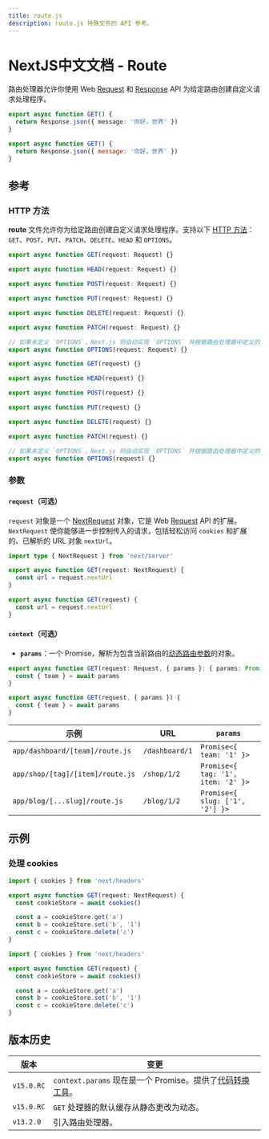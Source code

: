 ```yaml
---
title: route.js
description: route.js 特殊文件的 API 参考。
---
```


# NextJS中文文档 - Route

路由处理器允许你使用 Web [Request](https://developer.mozilla.org/docs/Web/API/Request) 和 [Response](https://developer.mozilla.org/docs/Web/API/Response) API 为给定路由创建自定义请求处理程序。

```ts switcher
export async function GET() {
  return Response.json({ message: '你好，世界' })
}
```

```js switcher
export async function GET() {
  return Response.json({ message: '你好，世界' })
}
```

## 参考

### HTTP 方法

**route** 文件允许你为给定路由创建自定义请求处理程序。支持以下 [HTTP 方法](https://developer.mozilla.org/docs/Web/HTTP/Methods)：`GET`、`POST`、`PUT`、`PATCH`、`DELETE`、`HEAD` 和 `OPTIONS`。

```ts switcher
export async function GET(request: Request) {}

export async function HEAD(request: Request) {}

export async function POST(request: Request) {}

export async function PUT(request: Request) {}

export async function DELETE(request: Request) {}

export async function PATCH(request: Request) {}

// 如果未定义 `OPTIONS`，Next.js 将自动实现 `OPTIONS` 并根据路由处理器中定义的其他方法设置适当的响应 `Allow` 头。
export async function OPTIONS(request: Request) {}
```

```js switcher
export async function GET(request) {}

export async function HEAD(request) {}

export async function POST(request) {}

export async function PUT(request) {}

export async function DELETE(request) {}

export async function PATCH(request) {}

// 如果未定义 `OPTIONS`，Next.js 将自动实现 `OPTIONS` 并根据路由处理器中定义的其他方法设置适当的响应 `Allow` 头。
export async function OPTIONS(request) {}
```

### 参数

#### `request`（可选）

`request` 对象是一个 [NextRequest](/nextjs-cn/app/api-reference/functions/next-request) 对象，它是 Web [Request](https://developer.mozilla.org/docs/Web/API/Request) API 的扩展。`NextRequest` 使你能够进一步控制传入的请求，包括轻松访问 `cookies` 和扩展的、已解析的 URL 对象 `nextUrl`。

```ts switcher
import type { NextRequest } from 'next/server'

export async function GET(request: NextRequest) {
  const url = request.nextUrl
}
```

```js switcher
export async function GET(request) {
  const url = request.nextUrl
}
```

#### `context`（可选）

- **`params`**：一个 Promise，解析为包含当前路由的[动态路由参数](/nextjs-cn/app/building-your-application/routing/dynamic-routes)的对象。

```ts switcher
export async function GET(request: Request, { params }: { params: Promise<{ team: string }> }) {
  const { team } = await params
}
```

```js switcher
export async function GET(request, { params }) {
  const { team } = await params
}
```

| 示例                             | URL            | `params`                           |
| -------------------------------- | -------------- | ---------------------------------- |
| `app/dashboard/[team]/route.js`  | `/dashboard/1` | `Promise<{ team: '1' }>`           |
| `app/shop/[tag]/[item]/route.js` | `/shop/1/2`    | `Promise<{ tag: '1', item: '2' }>` |
| `app/blog/[...slug]/route.js`    | `/blog/1/2`    | `Promise<{ slug: ['1', '2'] }>`    |

## 示例

### 处理 cookies

```ts switcher
import { cookies } from 'next/headers'

export async function GET(request: NextRequest) {
  const cookieStore = await cookies()

  const a = cookieStore.get('a')
  const b = cookieStore.set('b', '1')
  const c = cookieStore.delete('c')
}
```

```js switcher
import { cookies } from 'next/headers'

export async function GET(request) {
  const cookieStore = await cookies()

  const a = cookieStore.get('a')
  const b = cookieStore.set('b', '1')
  const c = cookieStore.delete('c')
}
```

## 版本历史

| 版本       | 变更                                                                                                      |
| ---------- | --------------------------------------------------------------------------------------------------------- |
| `v15.0.RC` | `context.params` 现在是一个 Promise。提供了[代码转换工具](/nextjs-cn/app/guides/upgrading/codemods#150)。 |
| `v15.0.RC` | `GET` 处理器的默认缓存从静态更改为动态。                                                                  |
| `v13.2.0`  | 引入路由处理器。                                                                                          |
